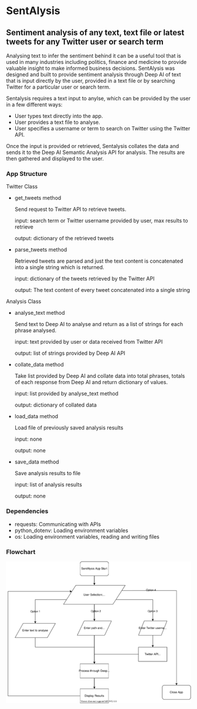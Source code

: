 # SentAlysis

## Sentiment analysis of any text, text file or latest tweets for any Twitter user or search term

Analysing text to infer the sentiment behind it can be a useful tool that is used in many industries including politics, finance and medicine to provide valuable insight to make informed business decisions. SentAlysis was designed and built to provide sentiment analysis through Deep AI of text that is input directly by the user, provided in a text file or by searching Twitter for a particular user or search term.

Sentalysis requires a text input to anylse, which can be provided by the user in a few different ways:

- User types text directly into the app.
- User provides a text file to analyse.
- User specifies a username or term to search on Twitter using the Twitter API.

Once the input is provided or retrieved, Sentalysis collates the data and sends it to the Deep AI Semantic Analysis API for analysis. The results are then gathered and displayed to the user.

### App Structure

Twitter Class

- get_tweets method

    Send request to Twitter API to retrieve tweets.
  
    input: search term or Twitter username provided by user, max results to retrieve

    output: dictionary of the retrieved tweets

- parse_tweets method

    Retrieved tweets are parsed and just the text content is concatenated into a single string which is returned.

    input: dictionary of the tweets retrieved by the Twitter API

    output: The text content of every tweet concatenated into a single string

Analysis Class

- analyse_text method

    Send text to Deep AI to analyse and return as a list of strings for each phrase analysed.

    input: text provided by user or data received from Twitter API

    output: list of strings provided by Deep AI API

- collate_data method

    Take list provided by Deep AI and collate data into total phrases, totals of each response from Deep AI and return dictionary of values.

    input: list provided by analyse_text method

    output: dictionary of collated data

- load_data method
  
    Load file of previously saved analysis results

    input: none

    output: none

- save_data method

    Save analysis results to file

    input: list of analysis results

    output: none

### Dependencies

- requests: Communicating with APIs
- python_dotenv: Loading environment variables
- os: Loading environment variables, reading and writing files

### Flowchart

![App Flowchart](docs/flow.drawio.svg)
